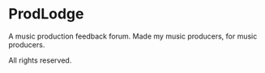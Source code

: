 # ProdLodge

A music production feedback forum. Made my music producers, for music producers.

All rights reserved.

